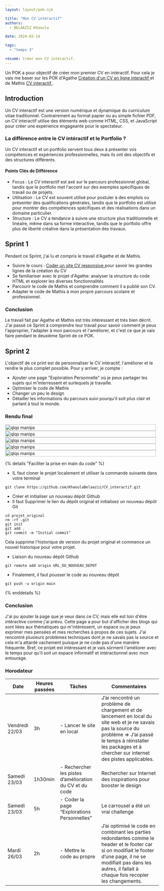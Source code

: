 ```yaml
---
layout: layout/pok.njk

title: "Mon CV intéractif"
authors:
  - BELAAZIZ Khaoula

date: 2024-02-14

tags: 
  - "temps 3"

résumé: Créer mon CV intéractif.
---
```

Un POK a pour objectif de créer mon premier CV en intéractif. Pour cela je vais me baser sur les POK d'Agathe [Création d'un CV en ligne interactif ](https://francoisbrucker.github.io/do-it/promos/2023-2024/Agathe-Rabachou/pok/temps-1/) et de Mathis [CV interactif ](https://francoisbrucker.github.io/do-it/promos/2023-2024/Mathis%20Schultz/pok/temps-2/).

## Introduction
Un CV interactif est une version numérique et dynamique du curriculum vitae traditionnel. Contrairement au format papier ou au simple fichier PDF, un CV interactif utilise des éléments web comme HTML, CSS, et JavaScript pour créer une expérience engageante pour le spectateur.

### La différence entre le CV intéractif et le Portfolio ?
Un CV interactif et un portfolio servent tous deux à présenter vos compétences et expériences professionnelles, mais ils ont des objectifs et des structures différents.
#### Points Clés de Différence
- Focus : Le CV interactif est axé sur le parcours professionnel global, tandis que le portfolio met l'accent sur des exemples spécifiques de travail ou de projets.
- Utilisation : Le CV est souvent utilisé pour postuler à des emplois ou présenter des qualifications générales, tandis que le portfolio est utilisé pour montrer des compétences spécifiques et des réalisations dans un domaine particulier.
- Structure : Le CV a tendance à suivre une structure plus traditionnelle et linéaire, même dans sa forme interactive, tandis que le portfolio offre plus de liberté créative dans la présentation des travaux.

## Sprint 1
Pendant ce Sprint, j'ai lu et compris le travail d'Agathe et de Mathis.
- Suivre le cours : [Coder un site CV responsive ](https://www.youtube.com/watch?v=KYDrF6OnuOE&list=PLcQBsrNMWIfJGc6GybxdxlqLSLz6YfSRg&index=1) pour savoir les grandes lignes de la création du CV
- Se familiariser avec le projet d'Agathe: analyser la structure du code HTML et explorer les diverses fonctionnalités
- Parcourir le code de Mathis et comprendre comment il a publié son CV.
- Adapter le code de Mathis à mon propre parcours scolaire et professionnel.
### Conclusion
Le travail fait par Agathe et Mathis est très intéressant et très bien décrit. J'ai passé ce Sprint à comprendre leur travail pour savoir comment je peux l'approprier, l'adapter à mon parcours et l'améliorer, et c'est ce que je vais faire pendant le deuxième Sprint de ce POK. 

## Sprint 2
L'objectif de ce print est de personnaliser le CV intéractif, l'améliorer et le rendre le plus complet possible. Pour y arriver, je compte :
- Ajouter une page "Exploration Personnelle" où je peux partager les sujets qui m'interressent et surlequels je travaille.
- Optimiser le code de Mathis
- Changer un peu le design
- Détailler les informations du parcours suivi pourqu'il soit plus clair et parlant à tout le monde.

### Rendu final

<div style="display: flex; justify-content: space-around;">
  <img src="im1.webp" alt="qlqs manips" style="width: 100%; margin-right: 2%;">
</div>
<div style="display: flex; justify-content: space-around;">
  <img src="im2.webp" alt="qlqs manips" style="width: 100%; margin-right: 2%;">
</div>
<div style="display: flex; justify-content: space-around;">
  <img src="im3.webp" alt="qlqs manips" style="width: 100%; margin-right: 2%;">
</div>
<div style="display: flex; justify-content: space-around;">
  <img src="im4.webp" alt="qlqs manips" style="width: 100%; margin-right: 2%;">
</div>
<div style="display: flex; justify-content: space-around;">
  <img src="im5.webp" alt="qlqs manips" style="width: 100%; margin-right: 2%;">
</div>

{% details "Faciliter la prise en main du code" %}

- IL faut cloner le projet localement et  utiliser la commande suivante dans votre terminal
```
git clone https://github.com/KhaoulaBelaaziz/CV_interactif.git
``` 
- Créer et initialiser un nouveau dépôt Github
- Il faut Supprimer le lien du dépôt original et initialisez un nouveau dépôt Git
```
cd projet_original
rm -rf .git
git init
git add .
git commit -m "Initial commit"
``` 
Cela supprime l'historique de version du projet original et commence un nouvel historique pour votre projet.
- Liaison du nouveau dépôt Github
```
git remote add origin URL_DU_NOUVEAU_DEPOT
``` 
- Finalement, il faut pousser le code au nouveau dépôt 
```
git push -u origin main
``` 
{% enddetails %}

### Conclusion
J'ai pu ajouter la page que je veux dans ce CV, mais elle est loin d'être intéractive comme j'ai prévu. Cette page a pour but d'afficher des blogs qui sont liées aux thématiques qui m'intéressent, un espace ou je peux exprimer mes pensées et mes recherches à propos de ces sujets. J'ai rencontré plusieurs problèmes techniques dont je ne savais pas la source et cela m'a attardé vachement puisque je ne code pas d'une manière fréquente.
Bref, ce projet est intéressant et je vais sûrment l'améliorer avec le temps pour qu'il soit un espace informatif et intéractionnel avec mon entourage.
### Horodateur
| Date       | Heures passées | Tâches                           | Commentaires                                                    |
|------------|----------------|----------------------------------|-----------------------------------------------------------------|
| Vendredi 22/03 | 3h             | - Lancer le site en local        | J’ai rencontré un problème de chargement et de lancement en local du site web et je ne savais pas la source du problème => J’ai passé le temps à réinstaller les packages et à chercher sur internet des pistes applicables. |
| Samedi 23/03   | 1h30min        | - Rechercher les pistes d’amélioration du CV et du code | Rechercher sur Internet des inspirations pour booster le design |
| Samedi 23/03   | 5h             | - Coder la page “Explorations Personnelles” | Le carrousel a été un vrai challenge                           |
| Mardi 26/03    | 2h             | - Mettre le code au propre       | J’ai optimisé le code en combinant les parties redondantes comme le header et le footer car si on modifiait le footer d’une page, il ne se modifiait pas dans les autres, il fallait à chaque fois recopier les changements. |
